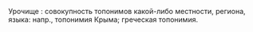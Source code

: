 ---
---

Урочище
: совокупность топонимов какой-либо местности, региона, языка: напр., топонимия Крыма; греческая топонимия.

